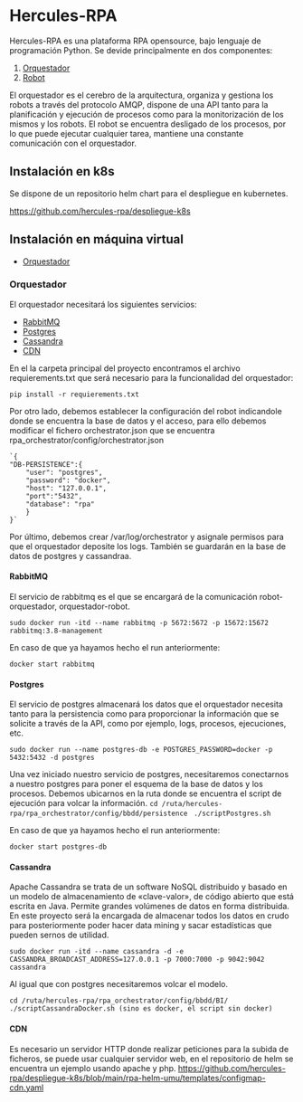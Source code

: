 # Hercules-RPA

Hercules-RPA es una plataforma RPA opensource, bajo lenguaje de programación Python. Se devide principalmente en dos componentes:

1. [Orquestador](https://github.com/hercules-rpa/orquestador)
2. [Robot](https://github.com/hercules-rpa/robot)

El orquestador es el cerebro de la arquitectura, organiza y gestiona los robots a través del protocolo AMQP, dispone de una API tanto para la planificación y ejecución de procesos como para la monitorización de los mismos y los robots.
El robot se encuentra desligado de los procesos, por lo que puede ejecutar cualquier tarea, mantiene una constante comunicación con el orquestador.

## Instalación en k8s

Se dispone de un repositorio helm chart para el despliegue en kubernetes.

https://github.com/hercules-rpa/despliegue-k8s


## Instalación en máquina virtual

 - [Orquestador](#orquestador)

### Orquestador

El orquestador necesitará los siguientes servicios:
 - [RabbitMQ](#rabbitmq)
 - [Postgres](#postgres)
 - [Cassandra](#cassandra)
 - [CDN](#cdn)

En el la carpeta principal del proyecto encontramos el archivo requierements.txt que será necesario para la funcionalidad del orquestador:

 `pip install -r requierements.txt`

Por otro lado, debemos establecer la configuración del robot indicandole donde se encuentra la base de datos y el acceso, para ello debemos modificar el fichero orchestrator.json que se encuentra rpa_orchestrator/config/orchestrator.json

    `{
    "DB-PERSISTENCE":{
        "user": "postgres",
        "password": "docker",
        "host": "127.0.0.1",
        "port":"5432",
        "database": "rpa"
        }
    }`


Por último, debemos crear /var/log/orchestrator y asignale permisos para que el orquestador deposite los logs. También se guardarán en la base de datos de postgres y cassandraa.



#### RabbitMQ

El servicio de rabbitmq es el que se encargará de la comunicación robot-orquestador, orquestador-robot. 

 `sudo docker run -itd --name rabbitmq -p 5672:5672 -p 15672:15672 rabbitmq:3.8-management`

En caso de que ya hayamos hecho el run anteriormente:

`docker start rabbitmq`

#### Postgres

El servicio de postgres almacenará los datos que el orquestador necesita tanto para la persistencia como para proporcionar la información que se solicite a través de la API, como por ejemplo, logs, procesos, ejecuciones, etc.

`sudo docker run --name postgres-db -e POSTGRES_PASSWORD=docker -p 5432:5432 -d postgres`

Una vez iniciado nuestro servicio de postgres, necesitaremos conectarnos a nuestro postgres para poner el esquema de la base de datos y los procesos. Debemos ubicarnos en la ruta donde se encuentra el script de ejecución para volcar la información.
    `
     cd /ruta/hercules-rpa/rpa_orchestrator/config/bbdd/persistence 
    `
    `
     ./scriptPostgres.sh
    `

En caso de que ya hayamos hecho el run anteriormente:

`docker start postgres-db`

#### Cassandra

Apache Cassandra se trata de un software NoSQL distribuido y basado en un modelo de almacenamiento de «clave-valor», de código abierto que está escrita en Java. Permite grandes volúmenes de datos en forma distribuida. En este proyecto será la encargada de almacenar todos los datos en crudo para posteriormente poder hacer data mining y sacar estadísticas que pueden sernos de utilidad. 

`sudo docker run -itd --name cassandra -d -e CASSANDRA_BROADCAST_ADDRESS=127.0.0.1 -p 7000:7000 -p 9042:9042 cassandra`

Al igual que con postgres necesitaremos volcar el modelo.

`cd /ruta/hercules-rpa/rpa_orchestrator/config/bbdd/BI/`
`./scriptCassandraDocker.sh (sino es docker, el script sin docker) `

#### CDN

Es necesario un servidor HTTP donde realizar peticiones para la subida de ficheros, se puede usar cualquier servidor web, en el repositorio de helm se encuentra un ejemplo usando apache y php.
https://github.com/hercules-rpa/despliegue-k8s/blob/main/rpa-helm-umu/templates/configmap-cdn.yaml


